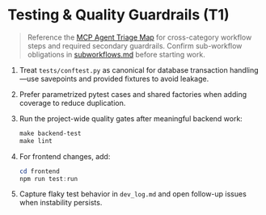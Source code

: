 # Testing & Quality Guardrails (T1)

> Reference the [MCP Agent Triage Map](README.md#quick-links) for cross-category workflow steps and required secondary guardrails.
> Confirm sub-workflow obligations in [subworkflows.md](subworkflows.md) before starting work.

1. Treat `tests/conftest.py` as canonical for database transaction handling—use savepoints and provided fixtures to avoid leakage.
2. Prefer parametrized pytest cases and shared factories when adding coverage to reduce duplication.
3. Run the project-wide quality gates after meaningful backend work:

   ```powershell
   make backend-test
   make lint
   ```

4. For frontend changes, add:

   ```powershell
   cd frontend
   npm run test:run
   ```

5. Capture flaky test behavior in `dev_log.md` and open follow-up issues when instability persists.
